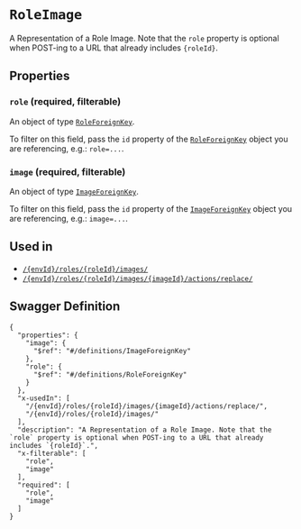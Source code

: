 # `RoleImage` #

A Representation of a Role Image. Note that the `role` property is optional when POST-ing to a URL that already includes `{roleId}`.





## Properties ##

### `role` (required, filterable) ###




An object of type [`RoleForeignKey`](./../definitions/RoleForeignKey.mkd).

To filter on this field, pass the `id` property of the [`RoleForeignKey`](./../definitions/RoleForeignKey.mkd) object you are referencing,
e.g.: `role=...`.


### `image` (required, filterable) ###




An object of type [`ImageForeignKey`](./../definitions/ImageForeignKey.mkd).

To filter on this field, pass the `id` property of the [`ImageForeignKey`](./../definitions/ImageForeignKey.mkd) object you are referencing,
e.g.: `image=...`.




## Used in ##

  + [`/{envId}/roles/{roleId}/images/`](./../rest/api/user/v1/{envId}/roles/{roleId}/images/)
  + [`/{envId}/roles/{roleId}/images/{imageId}/actions/replace/`](./../rest/api/user/v1/{envId}/roles/{roleId}/images/{imageId}/actions/replace/)

## Swagger Definition ##

    {
      "properties": {
        "image": {
          "$ref": "#/definitions/ImageForeignKey"
        }, 
        "role": {
          "$ref": "#/definitions/RoleForeignKey"
        }
      }, 
      "x-usedIn": [
        "/{envId}/roles/{roleId}/images/{imageId}/actions/replace/", 
        "/{envId}/roles/{roleId}/images/"
      ], 
      "description": "A Representation of a Role Image. Note that the `role` property is optional when POST-ing to a URL that already includes `{roleId}`.", 
      "x-filterable": [
        "role", 
        "image"
      ], 
      "required": [
        "role", 
        "image"
      ]
    }
